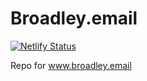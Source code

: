 # Broadley.email

[![Netlify Status](https://api.netlify.com/api/v1/badges/1f423305-3abe-4f72-8d45-3877a30e4a6e/deploy-status)](https://app.netlify.com/sites/broadley-email/deploys)

Repo for www.broadley.email
